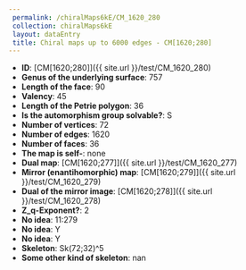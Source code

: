 ```yaml
--- 
 permalink: /chiralMaps6kE/CM_1620_280 
 collection: chiralMaps6kE
 layout: dataEntry
 title: Chiral maps up to 6000 edges - CM[1620;280]
---
```


- **ID**: [CM[1620;280]]({{ site.url }}/test/CM_1620_280)
- **Genus of the underlying surface**: 757
- **Length of the face**: 90
- **Valency**: 45
- **Length of the Petrie polygon**: 36
- **Is the automorphism group solvable?**: S
- **Number of vertices**: 72
- **Number of edges**: 1620
- **Number of faces**: 36
- **The map is self-**: none
- **Dual map**: [CM[1620;277]]({{ site.url }}/test/CM_1620_277)
- **Mirror (enantihomorphic) map**: [CM[1620;279]]({{ site.url }}/test/CM_1620_279)
- **Dual of the mirror image**: [CM[1620;278]]({{ site.url }}/test/CM_1620_278)
- **Z_q-Exponent?**: 2
- **No idea**:  11:279
- **No idea**: Y
- **No idea**: Y
- **Skeleton**: Sk(72;32)^5
- **Some other kind of skeleton**: nan
